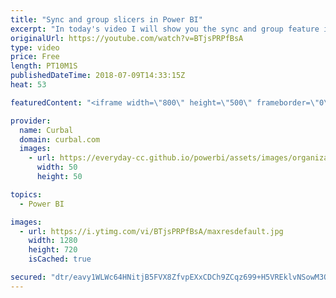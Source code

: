 ```yaml
---
title: "Sync and group slicers in Power BI"
excerpt: "In today's video I will show you the sync and group feature in Power BI.  Have you applied the group feature elsewhere? Let us know in the comments box!  Link to the pbix file: https://gofile.me/2kEOD/uYvUnnwQO   Looking for a download file? Go to our Download Center: https://curbal.com/donwload-center"
originalUrl: https://youtube.com/watch?v=BTjsPRPfBsA
type: video
price: Free
length: PT10M1S
publishedDateTime: 2018-07-09T14:33:15Z
heat: 53

featuredContent: "<iframe width=\"800\" height=\"500\" frameborder=\"0\" src=\"https://www.youtube.com/embed/BTjsPRPfBsA\" allow=\"accelerometer; autoplay; encrypted-media; gyroscope; picture-in-picture\" allowfullscreen></iframe>"

provider:
  name: Curbal
  domain: curbal.com
  images:
    - url: https://everyday-cc.github.io/powerbi/assets/images/organizations/curbal.com-50x50.jpg
      width: 50
      height: 50

topics:
  - Power BI

images:
  - url: https://i.ytimg.com/vi/BTjsPRPfBsA/maxresdefault.jpg
    width: 1280
    height: 720
    isCached: true

secured: "dtr/eavy1WLWc64HNitjB5FVX8ZfvpEXxCDCh9ZCqz699+H5VREklvNSowM3O2QRmURgvzs2U9yNnUcnH4pYkpiSnSoMuik5oTdiHO779h4ZU4VMAciauvQYe/I6mGGgcNPKmieP6b6HlVyWb/2xpucMD52pN0OkL6tCqXRPQpeZWcW0X3nJwRngJ+HTvOEtLM0lhrlg96HQWRo8tjtDT9b2pXY7ihuliBYsqD2ri7vjWVwTJgk41YkeWXmCjBAfWcirbrWtOazx06agKeJlL9hai/wrP7W+g/Ptpqo3WNhtHMNd7StginwmstZB2IhC3EHj0LcGJ2/yPdPZ4NLXpg1HLXvnr9hZESlYCqdIr2wy3hN2MX9I4I8npSPyXijwMkfrgoJW4iick5kWw6crbs2w4uePcU/0Lm8z4G0KuTU=;jeHQJ+AlRBb752XUqsdSjA=="
---
```


